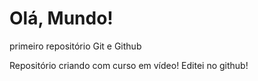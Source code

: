 # Olá, Mundo!
 primeiro repositório Git e Github

 Repositório criando com curso em vídeo!
 Editei no github!
